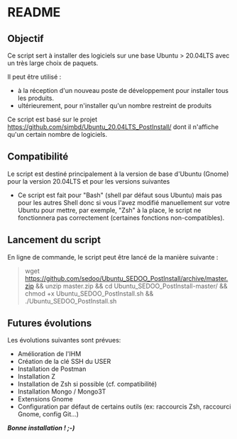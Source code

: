 # README 

## Objectif ##

Ce script sert à installer des logiciels sur une base Ubuntu > 20.04LTS avec un très large choix de paquets.

Il peut être utilisé :

 - à la réception d'un nouveau poste de développement pour installer tous les produits.
 - ultérieurement, pour n'installer qu'un nombre restreint de produits 


Ce script est basé sur le projet https://github.com/simbd/Ubuntu_20.04LTS_PostInstall/ dont il n'affiche qu'un certain nombre de logiciels.

## Compatibilité ##

Le script est destiné principalement à la version de base d'Ubuntu (Gnome) pour la version 20.04LTS et pour les versions suivantes 


- Ce script est fait pour "Bash" (shell par défaut sous Ubuntu) mais pas pour les autres Shell donc si vous l'avez modifié manuellement sur votre Ubuntu pour mettre, par exemple, "Zsh" à la place, le script ne fonctionnera pas correctement (certaines fonctions non-compatibles).


## Lancement du script

En ligne de commande, le script peut être lancé de la manière suivante :

> wget https://github.com/sedoo/Ubuntu_SEDOO_PostInstall/archive/master.zip &&
> unzip master.zip && 
> cd Ubuntu_SEDOO_PostInstall-master/ && chmod +x Ubuntu_SEDOO_PostInstall.sh &&
> ./Ubuntu_SEDOO_PostInstall.sh

## Futures évolutions

Les évolutions suivantes sont prévues: 

- Amélioration de l'IHM
- Création de la clé SSH du USER
- Installation de Postman
- Installation Z 
- Installation de Zsh si possible (cf. compatibilité)
- Installation Mongo / Mongo3T
- Extensions Gnome
- Configuration par défaut de certains outils (ex: raccourcis Zsh, raccourci Gnome, config Git...)


***Bonne installation ! ;-)***
